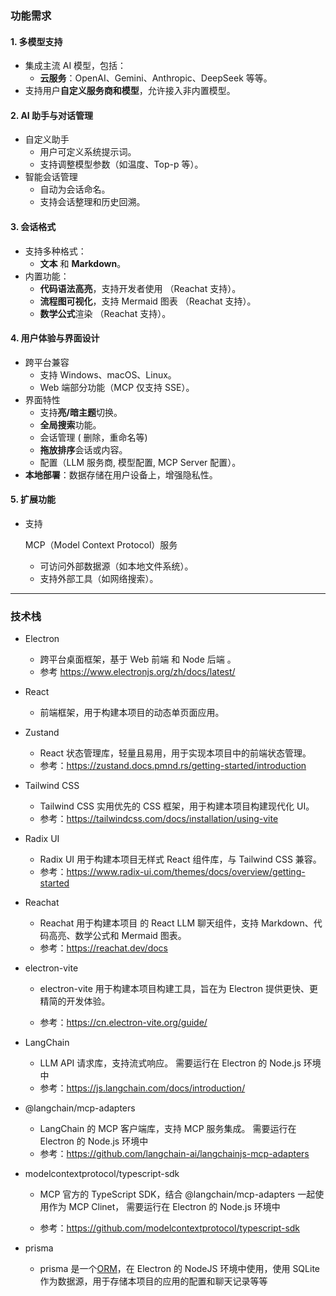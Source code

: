 ### 功能需求

#### 1. 多模型支持

- 集成主流 AI 模型，包括：
  - **云服务**：OpenAI、Gemini、Anthropic、DeepSeek 等等。
- 支持用户**自定义服务商和模型**，允许接入非内置模型。

#### 2. AI 助手与对话管理

- 自定义助手
  - 用户可定义系统提示词。
  - 支持调整模型参数（如温度、Top-p 等）。
- 智能会话管理
  - 自动为会话命名。
  - 支持会话整理和历史回溯。

#### 3. 会话格式

- 支持多种格式：
  - **文本** 和 **Markdown**。
- 内置功能：
  - **代码语法高亮**，支持开发者使用 （Reachat 支持）。
  - **流程图可视化**，支持 Mermaid 图表 （Reachat 支持）。
  - **数学公式**渲染 （Reachat 支持）。

#### 4. 用户体验与界面设计

- 跨平台兼容
  - 支持 Windows、macOS、Linux。
  - Web 端部分功能（MCP 仅支持 SSE）。
- 界面特性
  - 支持**亮/暗主题**切换。
  - **全局搜索**功能。
  - 会话管理 ( 删除，重命名等)
  - **拖放排序**会话或内容。
  - 配置（LLM 服务商, 模型配置, MCP Server 配置）。
- **本地部署**：数据存储在用户设备上，增强隐私性。

#### 5. 扩展功能

- 支持 

  MCP（Model Context Protocol）服务

  - 可访问外部数据源（如本地文件系统）。
  - 支持外部工具（如网络搜索）。

------

### 技术栈

- Electron

  - 跨平台桌面框架，基于 Web 前端 和 Node 后端 。
  - 参考 https://www.electronjs.org/zh/docs/latest/

- React

  - 前端框架，用于构建本项目的动态单页面应用。

- Zustand

  - React 状态管理库，轻量且易用，用于实现本项目中的前端状态管理。
  - 参考：https://zustand.docs.pmnd.rs/getting-started/introduction

- Tailwind CSS

  - Tailwind CSS 实用优先的 CSS 框架，用于构建本项目构建现代化 UI。
  - 参考：https://tailwindcss.com/docs/installation/using-vite

- Radix UI

  - Radix UI 用于构建本项目无样式 React 组件库，与 Tailwind CSS 兼容。
  - 参考：https://www.radix-ui.com/themes/docs/overview/getting-started

- Reachat

  - Reachat 用于构建本项目 的 React LLM 聊天组件，支持 Markdown、代码高亮、数学公式和 Mermaid 图表。
  - 参考：https://reachat.dev/docs

- electron-vite

  - electron-vite 用于构建本项目构建工具，旨在为 Electron 提供更快、更精简的开发体验。

  - 参考：https://cn.electron-vite.org/guide/

- LangChain

  - LLM API 请求库，支持流式响应。 需要运行在 Electron 的 Node.js 环境中
  - 参考：https://js.langchain.com/docs/introduction/

- @langchain/mcp-adapters

  - LangChain 的 MCP 客户端库，支持 MCP 服务集成。 需要运行在 Electron 的 Node.js 环境中
  - 参考：https://github.com/langchain-ai/langchainjs-mcp-adapters

- modelcontextprotocol/typescript-sdk

  - MCP 官方的 TypeScript SDK，结合 @langchain/mcp-adapters 一起使用作为 MCP Clinet， 需要运行在 Electron 的 Node.js 环境中

  - 参考：https://github.com/modelcontextprotocol/typescript-sdk

- prisma

  - prisma 是一个[ORM](https://en.wikipedia.org/wiki/Object-relational_mapping)，在 Electron 的 NodeJS 环境中使用，使用 SQLite 作为数据源，用于存储本项目的应用的配置和聊天记录等等